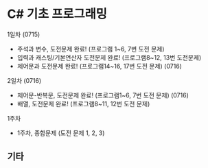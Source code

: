 # C# 기초 프로그래밍

1일차 (0715)
- 주석과 변수, 도전문제 완료! (프로그램 1~6, 7번 도전 문제)
- 입력과 캐스팅/기본연산자 도전문제 완료! (프로그램8~12, 13번 도전문제)
- 제어문과 도전문제 완료! (프로그램14~16, 17번 도전 문제) (0716)

2일차 (0716)
- 제어문-반복문, 도전문제 완료! (프로그램1~6, 7번 도전 문제) (0716)
- 배열, 도전문제 완료! (프로그램8~11, 12번 도전 문제)

1주차
 - 1주차, 종합문제 (도전 문제 1, 2, 3)


## 기타
